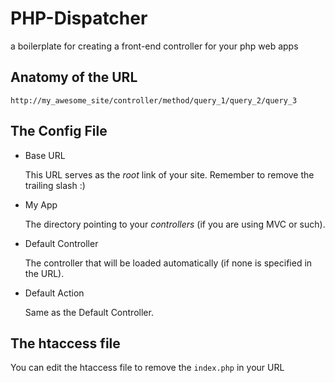 PHP-Dispatcher
==============

a boilerplate for creating a front-end controller for your php web apps

Anatomy of the URL
---

`http://my_awesome_site/controller/method/query_1/query_2/query_3`

The Config File
---

  * Base URL
  
    This URL serves as the *root* link of your site. Remember to remove the trailing slash :)

  * My App
  
    The directory pointing to your *controllers* (if you are using MVC or such).

  * Default Controller
  
    The controller that will be loaded automatically (if none is specified in the URL).

  * Default Action
  
    Same as the Default Controller.

The htaccess file
---

You can edit the htaccess file to remove the `index.php` in your URL
